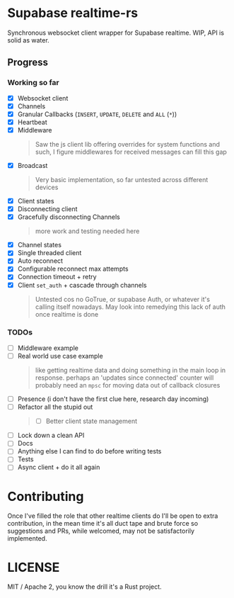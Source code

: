 # Supabase realtime-rs

Synchronous websocket client wrapper for Supabase realtime. WIP, API is solid as water.

## Progress

### Working so far

 - [x] Websocket client
 - [x] Channels
 - [x] Granular Callbacks (`INSERT`, `UPDATE`, `DELETE` and `ALL` (`*`))
 - [x] Heartbeat
 - [x] Middleware
   > Saw the js client lib offering overrides for system functions and such, I figure middlewares for received messages can fill this gap
 - [x] Broadcast
   > Very basic implementation, so far untested across different devices
 - [x] Client states
 - [x] Disconnecting client
 - [x] Gracefully disconnecting Channels
   > more work and testing needed here
 - [x] Channel states
 - [x] Single threaded client
 - [x] Auto reconnect
 - [x] Configurable reconnect max attempts
 - [x] Connection timeout + retry
 - [x] Client `set_auth` + cascade through channels
   > Untested cos no GoTrue, or supabase Auth, or whatever it's calling itself nowadays. May look into remedying this lack of auth once realtime is done

### TODOs

 - [ ] Middleware example
 - [ ] Real world use case example
   > like getting realtime data and doing something in the main loop in response. perhaps an 'updates since connected' counter
   > will probably need an `mpsc` for moving data out of callback closures
 - [ ] Presence (i don't have the first clue here, research day incoming)
 - [ ] Refactor all the stupid out
    > - [ ] Better client state management
 - [ ] Lock down a clean API
 - [ ] Docs
 - [ ] Anything else I can find to do before writing tests
 - [ ] Tests
 - [ ] Async client + do it all again

# Contributing

Once I've filled the role that other realtime clients do I'll be open to extra contribution, in the mean time it's all duct tape and brute force so suggestions and PRs, while welcomed, may not be satisfactorily implemented.

# LICENSE

MIT / Apache 2, you know the drill it's a Rust project.
